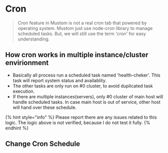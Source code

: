 # Cron



> Cron feature in Mustom is not a real cron tab that powered by operating system. Mustom just use node-cron library to manage scheduled tasks. But, we will still use the term 'cron' for easy understanding.

## How cron works in multiple instance/cluster envirionment

* Basically all process run a scheduled task named 'health-cheker'. This task will report system status and availablity.
* The other tasks are only run on #0 cluster, to avoid duplicated task execution.
* If there are multiple instances(servers), only #0 cluster of main host will handle scheduled tasks. In case main host is out of service, other host will hand over these schedule.

{% hint style="info" %}
Please report there are any issues related to this logic. The logic above is not verified, because I do not test it fully.
{% endhint %}



## Change Cron Schedule

